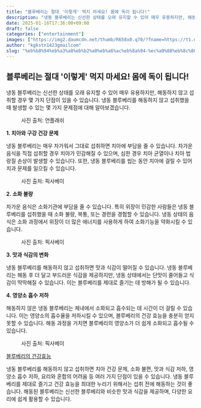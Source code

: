```yaml
---
title: "블루베리는 절대 '이렇게' 먹지 마세요! 몸에 독이 됩니다!"
description: "냉동 블루베리는 신선한 상태를 오래 유지할 수 있어 매우 유용하지만, 해동하지 않고 섭취할 경우 몇 가지 단점이 있을 수 있습니다. 냉동 블루베리를 해동하지 않고 섭취했을 때 발생할 수 있는 몇 가지 문제점에 대해 알아보겠습니다."
date: 2025-01-16T17:36:00+09:00
draft: false
categories: ["entertainment"]
images: ["https://img2.daumcdn.net/thumb/R658x0.q70/?fname=https://t1.daumcdn.net/news/202412/02/starpick/20241202110411067cmjr.jpg", "https://img2.daumcdn.net/thumb/R658x0.q70/?fname=https://t1.daumcdn.net/news/202412/02/starpick/20241202110411339ygfv.jpg", "https://img4.daumcdn.net/thumb/R658x0.q70/?fname=https://t1.daumcdn.net/news/202412/02/starpick/20241202110411518wdik.jpg", "https://img4.daumcdn.net/thumb/R658x0.q70/?fname=https://t1.daumcdn.net/news/202412/02/starpick/20241202110411773ebof.jpg"]
author: "kgkstn1423gmailcom"
slug: "%eb%b8%94%eb%a3%a8%eb%b2%a0%eb%a6%ac%eb%8a%94-%ec%a0%88%eb%8c%80-%ec%9d%b4%eb%a0%87%ea%b2%8c-%eb%a8%b9%ec%a7%80-%eb%a7%88%ec%84%b8%ec%9a%94-%eb%aa%b8%ec%97%90-%eb%8f%85%ec%9d%b4-%eb%90%a9"
---
```


<h2 >블루베리는 절대 '이렇게' 먹지 마세요! 몸에 독이 됩니다!</h2> <p>냉동 블루베리는 신선한 상태를 오래 유지할 수 있어 매우 유용하지만, 해동하지 않고 섭취할 경우 몇 가지 단점이 있을 수 있습니다. 냉동 블루베리를 해동하지 않고 섭취했을 때 발생할 수 있는 몇 가지 문제점에 대해 알아보겠습니다.</p> <figure ><img src="https://img2.daumcdn.net/thumb/R658x0.q70/?fname=https://t1.daumcdn.net/news/202412/02/starpick/20241202110411067cmjr.jpg" alt=""/><figcaption >사진 출처: 언플래쉬</figcaption></figure> <p><strong>1. 치아와 구강 건강 문제</strong></p> <p>냉동 블루베리는 매우 차가워서 그대로 섭취하면 치아에 부담을 줄 수 있습니다. 차가운 음식을 직접 섭취할 경우 치아가 민감해질 수 있으며, 심한 경우 치아 균열이나 치아 법랑질 손상이 발생할 수 있습니다. 또한, 냉동 블루베리를 씹는 동안 치아에 걸릴 수 있어 치과 문제를 일으킬 수 있습니다.</p> <figure ><img src="https://img2.daumcdn.net/thumb/R658x0.q70/?fname=https://t1.daumcdn.net/news/202412/02/starpick/20241202110411339ygfv.jpg" alt=""/><figcaption >사진 출처: 픽사베이</figcaption></figure> <p><strong>2. 소화 불량</strong></p> <p>차가운 음식은 소화기관에 부담을 줄 수 있습니다. 특히 위장이 민감한 사람들은 냉동 블루베리를 섭취했을 때 소화 불량, 복통, 또는 경련을 경험할 수 있습니다. 냉동 상태의 음식은 소화 과정에서 위장이 더 많은 에너지를 사용하게 하여 소화기능을 약화시킬 수 있습니다.</p> <figure ><img src="https://img4.daumcdn.net/thumb/R658x0.q70/?fname=https://t1.daumcdn.net/news/202412/02/starpick/20241202110411518wdik.jpg" alt=""/><figcaption >사진 출처: 픽사베이</figcaption></figure> <p><strong>3. 맛과 식감의 변화</strong></p> <p>냉동 블루베리를 해동하지 않고 섭취하면 맛과 식감이 떨어질 수 있습니다. 냉동 블루베리는 해동 후 더 달고 부드러운 식감을 제공하지만, 냉동 상태에서는 단맛이 줄어들고 식감이 딱딱해질 수 있습니다. 이는 블루베리를 제대로 즐기는 데 방해가 될 수 있습니다.</p> <p><strong>4. 영양소 흡수 저하</strong></p> <p>해동하지 않은 냉동 블루베리는 체내에서 소화되고 흡수되는 데 시간이 더 걸릴 수 있습니다. 이는 영양소의 흡수율을 저하시킬 수 있으며, 블루베리의 건강 효능을 충분히 얻지 못할 수 있습니다. 해동 과정을 거치면 블루베리의 영양소가 더 쉽게 소화되고 흡수될 수 있습니다.</p> <figure ><img src="https://img4.daumcdn.net/thumb/R658x0.q70/?fname=https://t1.daumcdn.net/news/202412/02/starpick/20241202110411773ebof.jpg" alt=""/><figcaption >사진 출처: 픽사베이</figcaption></figure> <p><a href="https://v.daum.net/v/Ktgv6wo9ou" target="_blank" rel="noreferrer noopener">블루베리의 건강효능</a></p> <p>냉동 블루베리를 해동하지 않고 섭취하면 치아 건강 문제, 소화 불편, 맛과 식감 저하, 영양소 흡수 저하, 요리와 혼합의 어려움 등 여러 가지 단점이 있을 수 있습니다. 냉동 블루베리를 제대로 즐기고 건강 효능을 최대한 누리기 위해서는 섭취 전에 해동하는 것이 좋습니다. 해동된 블루베리는 신선한 블루베리와 비슷한 맛과 식감을 제공하며, 다양한 요리에 쉽게 활용할 수 있습니다.</p>